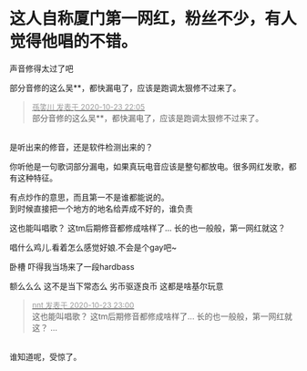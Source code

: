 # 这人自称厦门第一网红，粉丝不少，有人觉得他唱的不错。


声音修得太过了吧

部分音修的这么吴**，都快漏电了，应该是跑调太狠修不过来了。

<div class="quote"><blockquote><font size="2"><a href="https://www.hostloc.com/forum.php?mod=redirect&amp;goto=findpost&amp;pid=9343587&amp;ptid=757779" target="_blank"><font color="#999999">孫笑川 发表于 2020-10-23 22:05</font></a></font><br />
部分音修的这么吴**，都快漏电了，应该是跑调太狠修不过来了。</blockquote></div><br />
是听出来的修音，还是软件检测出来的？

你听他是一句歌词部分漏电，如果真玩电音应该是整句都放电。很多网红发歌，都有这种特征。

有点炒作的意思，而且第一不是谁都能说的。<br />
到时候直接把一个地方的地名给弄成不好的，谁负责<img src="static/image/smiley/default/sweat.gif" smilieid="10" border="0" alt="" />

这也能叫唱歌？ 这tm后期修音都修成啥样了... 长的也一般般，第一网红就这？<img src="static/image/smiley/yct/011.gif" smilieid="33" border="0" alt="" /><img id="aimg_xXgt7" onclick="zoom(this, this.src, 0, 0, 0)" class="zoom" src="https://cdn.jsdelivr.net/gh/hishis/forum-master/public/images/patch.gif" onmouseover="img_onmouseoverfunc(this)" onload="thumbImg(this)" border="0" alt="" />

唱什么鸡儿.看着怎么感觉好娘.不会是个gay吧~

卧槽 吓得我当场来了一段hardbass

额么么么 这不是当下常态么 劣币驱逐良币 这都是啥基尔玩意

<div class="quote"><blockquote><font size="2"><a href="https://www.hostloc.com/forum.php?mod=redirect&amp;goto=findpost&amp;pid=9343751&amp;ptid=757779" target="_blank"><font color="#999999">nnt 发表于 2020-10-23 23:00</font></a></font><br />
这也能叫唱歌？ 这tm后期修音都修成啥样了... 长的也一般般，第一网红就这？ ...</blockquote></div><br />
谁知道呢，受惊了。

